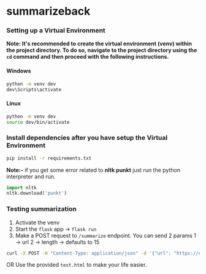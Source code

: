 # summarizeback


### Setting up a Virtual Environment

**Note: It's recommended to create the virtual environment (venv) within the project directory. To do so, navigate to the project directory using the `cd` command and then proceed with the following instructions.**

#### Windows

```bash
python -m venv dev
dev\Scripts\activate
```

#### Linux
```bash
python -m venv dev
source dev/bin/activate
```

### Install dependencies after you have setup the Virtual Environment
```bash
pip install -r requirements.txt
```

**Note:-** if you get some error related to **nltk punkt** just run the python interpreter and run.
```python
import nltk
nltk.download('punkt')
```

### Testing summarization
1. Activate the venv
2. Start the `flask` app -> `flask run`
3. Make a POST request to `/summarize` endpoint.
You can send 2 params
1 -> url
2 -> length -> defaults to 15
```bash
curl -X POST -H "Content-Type: application/json" -d '{"url": "https://example.com"}' http://127.0.0.1:5000/summarize
```
OR
Use the provided `test.html` to make your life easier.
